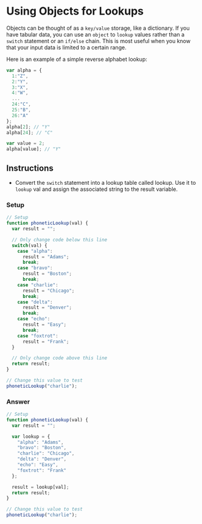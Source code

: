 # Using Objects for Lookups

Objects can be thought of as a `key/value` storage,
like a dictionary. If you have tabular data, you can use an `object` to
`lookup` values rather than a `switch` statement or an `if/else` chain.
This is most useful when you know that your input data is
limited to a certain range.

Here is an example of a simple reverse alphabet lookup:

```javascript
var alpha = {
  1:"Z",
  2:"Y",
  3:"X",
  4:"W",
  ...
  24:"C",
  25:"B",
  26:"A"
};
alpha[2]; // "Y"
alpha[24]; // "C"

var value = 2;
alpha[value]; // "Y"
```

## Instructions
 - Convert the `switch` statement into a lookup table called lookup.
 Use it to `lookup` val and assign the associated string to the result variable.

### Setup

```javascript
// Setup
function phoneticLookup(val) {
  var result = "";

  // Only change code below this line
  switch(val) {
    case "alpha":
      result = "Adams";
      break;
    case "bravo":
      result = "Boston";
      break;
    case "charlie":
      result = "Chicago";
      break;
    case "delta":
      result = "Denver";
      break;
    case "echo":
      result = "Easy";
      break;
    case "foxtrot":
      result = "Frank";
  }

  // Only change code above this line
  return result;
}

// Change this value to test
phoneticLookup("charlie");
```

### Answer

```javascript
// Setup
function phoneticLookup(val) {
  var result = "";

  var lookup = {
    "alpha": "Adams",
    "bravo": "Boston",
    "charlie": "Chicago",
    "delta": "Denver",
    "echo": "Easy",
    "foxtrot": "Frank"
  };

  result = lookup[val];
  return result;
}

// Change this value to test
phoneticLookup("charlie");
```
